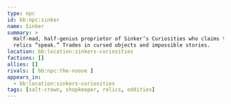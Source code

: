 ```yaml
---
type: npc
id: bb:npc:sinker
name: Sinker
summary: >
  Half-mad, half-genius proprietor of Sinker’s Curiosities who claims to hear
  relics “speak.” Trades in cursed objects and impossible stories.
location: bb:location:sinkers-curiosities
factions: []
allies: []
rivals: [ bb:npc:the-noose ]
appears_in:
  - bb:location:sinkers-curiosities
tags: [salt-crown, shopkeeper, relics, oddities]
---
```

